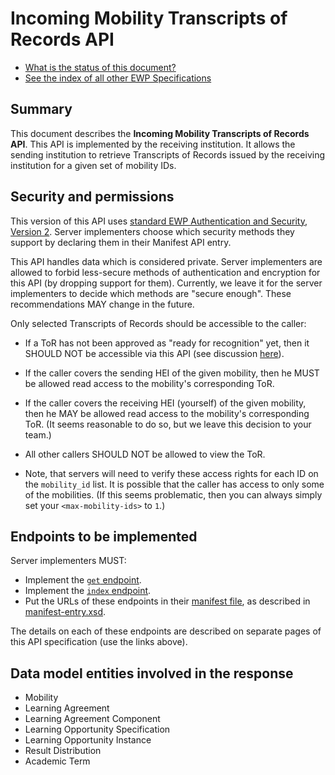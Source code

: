 Incoming Mobility Transcripts of Records API
============================================

* [What is the status of this document?][statuses]
* [See the index of all other EWP Specifications][develhub]


Summary
-------

This document describes the **Incoming Mobility Transcripts of Records API**.
This API is implemented by the receiving institution. It allows the sending
institution to retrieve Transcripts of Records issued by the receiving
institution for a given set of mobility IDs.


Security and permissions
------------------------

This version of this API uses [standard EWP Authentication and Security,
Version 2][sec-v2]. Server implementers choose which security methods they
support by declaring them in their Manifest API entry.

This API handles data which is considered private. Server implementers are
allowed to forbid less-secure methods of authentication and encryption for this
API (by dropping support for them). Currently, we leave it for the server
implementers to decide which methods are "secure enough". These recommendations
MAY change in the future.

Only selected Transcripts of Records should be accessible to the caller:

 * If a ToR has not been approved as "ready for recognition" yet, then it
   SHOULD NOT be accessible via this API (see discussion
   [here](https://github.com/erasmus-without-paper/ewp-specs-mobility-flowcharts/issues/3#issuecomment-327196926)).

 * If the caller covers the sending HEI of the given mobility, then he MUST be
   allowed read access to the mobility's corresponding ToR.

 * If the caller covers the receiving HEI (yourself) of the given mobility,
   then he MAY be allowed read access to the mobility's corresponding ToR. (It
   seems reasonable to do so, but we leave this decision to your team.)

 * All other callers SHOULD NOT be allowed to view the ToR.

 * Note, that servers will need to verify these access rights for each ID on
   the `mobility_id` list. It is possible that the caller has access to only
   some of the mobilities. (If this seems problematic, then you can always
   simply set your `<max-mobility-ids>` to `1`.)


Endpoints to be implemented
---------------------------

Server implementers MUST:

 * Implement the [`get` endpoint](endpoints/get.md).
 * Implement the [`index` endpoint](endpoints/index.md).
 * Put the URLs of these endpoints in their [manifest file][discovery-api], as
   described in [manifest-entry.xsd](manifest-entry.xsd).

The details on each of these endpoints are described on separate pages of this
API specification (use the links above).


Data model entities involved in the response
--------------------------------------------

 * Mobility
 * Learning Agreement
 * Learning Agreement Component
 * Learning Opportunity Specification
 * Learning Opportunity Instance
 * Result Distribution
 * Academic Term


[develhub]: http://developers.erasmuswithoutpaper.eu/
[statuses]: https://github.com/erasmus-without-paper/ewp-specs-management#statuses
[registry-spec]: https://github.com/erasmus-without-paper/ewp-specs-api-registry
[discovery-api]: https://github.com/erasmus-without-paper/ewp-specs-api-discovery
[echo]: https://github.com/erasmus-without-paper/ewp-specs-api-echo
[error-handling]: https://github.com/erasmus-without-paper/ewp-specs-architecture#error-handling
[institutions-api]: https://github.com/erasmus-without-paper/ewp-specs-api-institutions
[mobilities-api]: https://github.com/erasmus-without-paper/ewp-specs-api-mobilities
[sec-v2]: https://github.com/erasmus-without-paper/ewp-specs-sec-intro/tree/stable-v2
